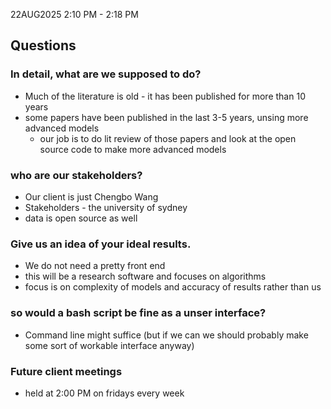22AUG2025 2:10 PM - 2:18 PM

## Questions

### In detail, what are we supposed to do?
- Much of the literature is old - it has been published for more than 10 years
- some papers have been published in the last 3-5 years, unsing more advanced models
    - our job is to do lit review of those papers and look at the open source code to make more advanced models

### who are our stakeholders?
- Our client is just Chengbo Wang
- Stakeholders - the university of sydney
- data is open source as well

### Give us an idea of your ideal results.
- We do not need a pretty front end
- this will be a research software and focuses on algorithms
- focus is on complexity of models and accuracy of results rather than us

### so would a bash script be fine as a unser interface?
- Command line might suffice (but if we can we should probably make some sort of workable interface anyway)

### Future client meetings
- held at 2:00 PM on fridays every week